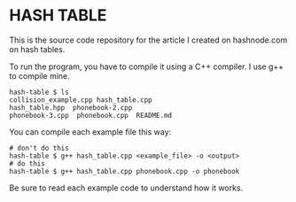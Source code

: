 # HASH TABLE
This is the source code repository for the article I created on hashnode.com on hash tables.

To run the program, you have to compile it using a C++ compiler. I use g++ to compile mine.

```
hash-table $ ls
collision_example.cpp hash_table.cpp  
hash_table.hpp  phonebook-2.cpp
phonebook-3.cpp  phonebook.cpp  README.md
```

You can compile each example file this way:
```
# don't do this
hash-table $ g++ hash_table.cpp <example_file> -o <output>
# do this
hash-table $ g++ hash_table.cpp phonebook.cpp -o phonebook
```
Be sure to read each example code to understand how it works.